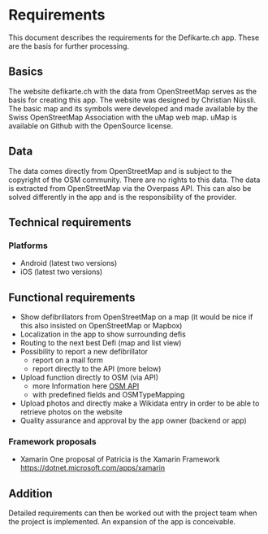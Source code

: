 # Requirements

This document describes the requirements for the Defikarte.ch app. These are the basis for further processing.

## Basics

The website defikarte.ch with the data from OpenStreetMap serves as the basis for creating this app. The website was designed by Christian Nüssli.
The basic map and its symbols were developed and made available by the Swiss OpenStreetMap Association with the uMap web map. uMap is available on Github with the OpenSource license.

## Data

The data comes directly from OpenStreetMap and is subject to the copyright of the OSM community.
There are no rights to this data.
The data is extracted from OpenStreetMap via the Overpass API. This can also be solved differently in the app and is the responsibility of the provider.

## Technical requirements

### Platforms

* Android (latest two versions)
* iOS (latest two versions)

## Functional requirements

* Show defibrillators from OpenStreetMap on a map (it would be nice if this also insisted on OpenStreetMap or Mapbox)
* Localization in the app to show surrounding defis
* Routing to the next best Defi (map and list view)
* Possibility to report a new defibrillator
  * report on a mail form
  * report directly to the API (more below)
* Upload function directly to OSM (via API)
  * more Information here [OSM API](https://wiki.openstreetmap.org/wiki/API)
  * with predefined fields and OSMTypeMapping
* Upload photos and directly make a Wikidata entry in order to be able to retrieve photos on the website
* Quality assurance and approval by the app owner (backend or app)

### Framework proposals

* Xamarin
One proposal of Patricia is the Xamarin Framework
https://dotnet.microsoft.com/apps/xamarin

## Addition

Detailed requirements can then be worked out with the project team when the project is implemented. An expansion of the app is conceivable.